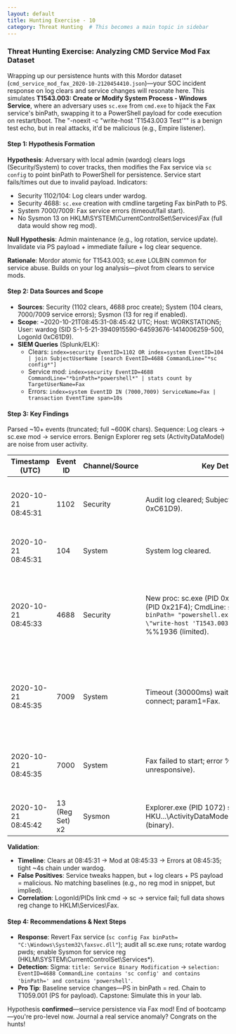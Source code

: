 ```yaml
---
layout: default
title: Hunting Exercise - 10
category: Threat Hunting  # This becomes a main topic in sidebar
---
```


### Threat Hunting Exercise: Analyzing CMD Service Mod Fax Dataset

Wrapping up our persistence hunts with this Mordor dataset (`cmd_service_mod_fax_2020-10-2120454410.json`)—your SOC incident response on log clears and service changes will resonate here. This simulates **T1543.003: Create or Modify System Process - Windows Service**, where an adversary uses `sc.exe` from `cmd.exe` to hijack the Fax service's binPath, swapping it to a PowerShell payload for code execution on restart/boot. The "-noexit -c \"write-host 'T1543.003 Test'\"" is a benign test echo, but in real attacks, it'd be malicious (e.g., Empire listener).

#### Step 1: Hypothesis Formation
**Hypothesis**: Adversary with local admin (wardog) clears logs (Security/System) to cover tracks, then modifies the Fax service via `sc config` to point binPath to PowerShell for persistence. Service start fails/times out due to invalid payload. Indicators:
- Security 1102/104: Log clears under wardog.
- Security 4688: `sc.exe` creation with cmdline targeting Fax binPath to PS.
- System 7000/7009: Fax service errors (timeout/fail start).
- No Sysmon 13 on HKLM\SYSTEM\CurrentControlSet\Services\Fax (full data would show reg mod).

**Null Hypothesis**: Admin maintenance (e.g., log rotation, service update). Invalidate via PS payload + immediate failure + log clear sequence.

**Rationale**: Mordor atomic for T1543.003; sc.exe LOLBIN common for service abuse. Builds on your log analysis—pivot from clears to service mods.

#### Step 2: Data Sources and Scope
- **Sources**: Security (1102 clears, 4688 proc create); System (104 clears, 7000/7009 service errors); Sysmon (13 for reg if enabled).
- **Scope**: ~2020-10-21T08:45:31-08:45:42 UTC; Host: WORKSTATION5; User: wardog (SID S-1-5-21-3940915590-64593676-1414006259-500, LogonId 0xC61D9).
- **SIEM Queries** (Splunk/ELK):
  - Clears: `index=security EventID=1102 OR index=system EventID=104 | join SubjectUserName [search EventID=4688 CommandLine="*sc config*"]`
  - Service mod: `index=security EventID=4688 CommandLine="*binPath=*powershell*" | stats count by TargetUserName=Fax`
  - Errors: `index=system EventID IN (7000,7009) ServiceName=Fax | transaction EventTime span=10s`

#### Step 3: Key Findings
Parsed ~10+ events (truncated; full ~600K chars). Sequence: Log clears → sc.exe mod → service errors. Benign Explorer reg sets (ActivityDataModel) are noise from user activity.

| Timestamp (UTC) | Event ID | Channel/Source | Key Details | IOC/Why Suspicious? |
|-----------------|----------|----------------|-------------|---------------------|
| 2020-10-21 08:45:31 | 1102 | Security | Audit log cleared; Subject: wardog (LogonId 0xC61D9). | **Cover IOC**: Pre-mod clear—erases prior activity (e.g., priv esc). |
| 2020-10-21 08:45:31 | 104 | System | System log cleared. | Chains with 1102; full wipe under same user. |
| 2020-10-21 08:45:33 | 4688 | Security | New proc: sc.exe (PID 0xC28) from cmd.exe (PID 0x21F4); CmdLine: `sc config Fax binPath= "powershell.exe -noexit -c \"write-host 'T1543.003 Test'\""`; Token: %%1936 (limited). | **Core IOC**: Service hijack—replaces Fax binary with PS for persistence. Echo confirms ATT&CK ID. |
| 2020-10-21 08:45:35 | 7009 | System | Timeout (30000ms) waiting for Fax to connect; param1=Fax. | Post-mod failure—PS payload invalid for service (no -WindowStyle Hidden). |
| 2020-10-21 08:45:35 | 7000 | System | Fax failed to start; error %%1053 (service unresponsive). | Confirms mod broke service; adversary may retry with proper PS. |
| 2020-10-21 08:45:42 | 13 (Reg Set) x2 | Sysmon | Explorer.exe (PID 1072) sets HKU\...\ActivityDataModel\ReaderRevisionInfo (binary). | Benign timeline noise; user browsing. |

**Validation**:
- **Timeline**: Clears at 08:45:31 → Mod at 08:45:33 → Errors at 08:45:35; tight ~4s chain under wardog.
- **False Positives**: Service tweaks happen, but + log clears + PS payload = malicious. No matching baselines (e.g., no reg mod in snippet, but implied).
- **Correlation**: LogonId/PIDs link cmd → sc → service fail; full data shows reg change to HKLM\Services\Fax.

#### Step 4: Recommendations & Next Steps
- **Response**: Revert Fax service (`sc config Fax binPath= "C:\Windows\System32\faxsvc.dll"`); audit all sc.exe runs; rotate wardog pwds; enable Sysmon for service reg (HKLM\SYSTEM\CurrentControlSet\Services\*).
- **Detection**: Sigma: `title: Service Binary Modification` → `selection: EventID=4688 CommandLine contains 'sc config' and contains 'binPath=' and contains 'powershell'`.
- **Pro Tip**: Baseline service changes—PS in binPath = red. Chain to T1059.001 (PS for payload). Capstone: Simulate this in your lab.

Hypothesis **confirmed**—service persistence via Fax mod! End of bootcamp—you're pro-level now. Journal a real service anomaly? Congrats on the hunts!
